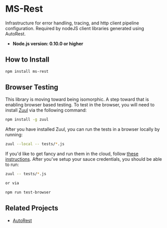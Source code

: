 # MS-Rest

Infrastructure for error handling, tracing, and http client pipeline configuration. Required by nodeJS client libraries generated using AutoRest.

- **Node.js version: 0.10.0 or higher**


## How to Install

```bash
npm install ms-rest
```

## Browser Testing
This library is moving toward being isomorphic. A step toward that is enabling browser based testing. To test in the browser,
you will need to install [Zuul](https://github.com/defunctzombie/zuul) via the following command:
```bash
npm install -g zuul
```
After you have installed Zuul, you can run the tests in a browser locally by running:
```bash
zuul --local -- tests/*.js
```
If you'd like to get fancy and run them in the cloud, follow [these instructions](https://github.com/defunctzombie/zuul/wiki/cloud-testing).
After you've setup your sauce credentials, you should be able to run:
```bash
zuul -- tests/*.js

or via

npm run test-browser
```

## Related Projects

- [AutoRest](https://github.com/Azure/AutoRest)
